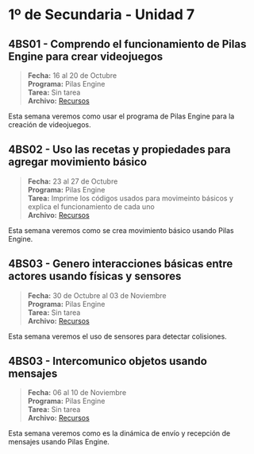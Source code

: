 # 1º de Secundaria - Unidad 7

## 4BS01 - Comprendo el funcionamiento de Pilas Engine para crear videojuegos

> **Fecha:** 16 al 20 de Octubre<br> **Programa:** Pilas Engine<br> **Tarea:** Sin tarea<br> **Archivo:** [Recursos](https://app.box.com/s/w424gtovq0yku7y5fc00cfojstbui0it)

Esta semana veremos como usar el programa de Pilas Engine para la creación de videojuegos.


## 4BS02 - Uso las recetas y propiedades para agregar movimiento básico

> **Fecha:** 23 al 27 de Octubre<br> **Programa:** Pilas Engine<br> **Tarea:** Imprime los códigos usados para movimeinto básicos y explica el funcionamiento de cada uno <br> **Archivo:** [Recursos](https://app.box.com/s/w424gtovq0yku7y5fc00cfojstbui0it)

Esta semana veremos como se crea movimiento básico usando Pilas Engine.

## 4BS03 - Genero interacciones básicas entre actores usando físicas y sensores

> **Fecha:** 30 de Octubre al 03 de Noviembre<br> **Programa:** Pilas Engine<br> **Tarea:** Sin tarea <br> **Archivo:** [Recursos](https://app.box.com/s/w424gtovq0yku7y5fc00cfojstbui0it)

Esta semana veremos el uso de sensores para detectar colisiones.

<div class="currentTheme">

## 4BS03 - Intercomunico objetos usando mensajes

> **Fecha:** 06 al 10 de Noviembre<br> **Programa:** Pilas Engine<br> **Tarea:** Sin tarea <br> **Archivo:** [Recursos](https://app.box.com/s/w424gtovq0yku7y5fc00cfojstbui0it)

Esta semana veremos como es la dinámica de envío y recepción de mensajes usando Pilas Engine.

</div>